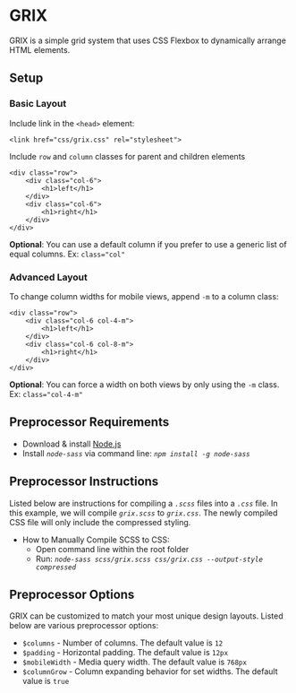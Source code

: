 # GRIX

GRIX is a simple grid system that uses CSS Flexbox to dynamically arrange HTML elements.

## Setup

### Basic Layout

Include link in the ```<head>``` element:
```
<link href="css/grix.css" rel="stylesheet">
```
Include ```row``` and ```column``` classes for parent and children elements

```
<div class="row">
    <div class="col-6">
        <h1>left</h1>
    </div>
    <div class="col-6">
        <h1>right</h1>
    </div>
</div>
```

**Optional**: You can use a default column if you prefer to use a generic list of equal columns. Ex:  ```class="col"```

### Advanced Layout

To change column widths for mobile views, append ```-m``` to a column class:
```
<div class="row">
    <div class="col-6 col-4-m">
        <h1>left</h1>
    </div>
    <div class="col-6 col-8-m">
        <h1>right</h1>
    </div>
</div>
```

**Optional**: You can force a width on both views by only using the ```-m``` class. Ex: ```class="col-4-m"```

## Preprocessor Requirements

 - Download & install [Node.js](https://nodejs.org/en/download/)
 - Install *```node-sass```* via command line: *```npm install -g node-sass```*

## Preprocessor Instructions

Listed below are instructions for compiling a *```.scss```* files into a *```.css```* file. In this example, we will compile *```grix.scss```* to *```grix.css```*. The newly compiled CSS file will only include the compressed styling.

 - How to Manually Compile SCSS to CSS:
   - Open command line within the root folder
   - Run: *```node-sass scss/grix.scss css/grix.css --output-style compressed```*

## Preprocessor Options

GRIX can be customized to match your most unique design layouts. Listed below are various preprocessor options:

 - ```$columns``` - Number of columns. The default value is ```12```
 - ```$padding``` - Horizontal padding. The default value is ```12px```
 - ```$mobileWidth``` - Media query width. The default value is ```768px```
 - ```$columnGrow``` - Column expanding behavior for set widths. The default value is ```true```